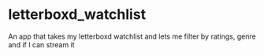# letterboxd_watchlist
An app that takes my letterboxd watchlist and lets me filter by ratings, genre and if I can stream it
